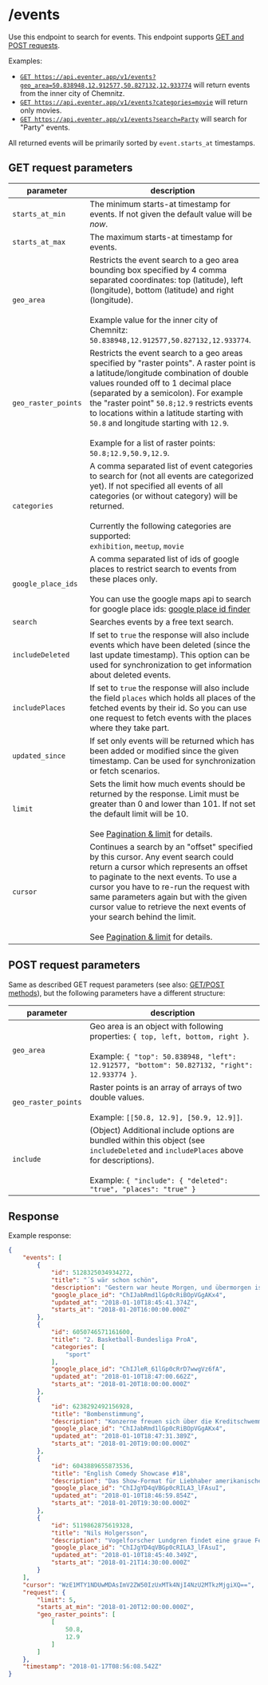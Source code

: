 # /events

Use this endpoint to search for events. This endpoint supports [GET and POST requests](https://github.com/haed/eventer-rest-api/blob/master/README.md#getpost-methods).

Examples:
* [`GET https://api.eventer.app/v1/events?geo_area=50.838948,12.912577,50.827132,12.933774`](https://api.eventer.app/v1/events?geo_area=50.838948,12.912577,50.827132,12.933774) will return events from the inner city of Chemnitz.
* [`GET https://api.eventer.app/v1/events?categories=movie`](https://api.eventer.app/v1/events?categories=movie) will return only movies.
* [`GET https://api.eventer.app/v1/events?search=Party`](https://api.eventer.app/v1/events?search=Party) will search for "Party" events.

All returned events will be primarily sorted by `event.starts_at` timestamps.


## GET request parameters

parameter | description
--------- | -----------
`starts_at_min` | The minimum starts-at timestamp for events. If not given the default value will be *now*.
`starts_at_max` | The maximum starts-at timestamp for events.
`geo_area` | Restricts the event search to a geo area bounding box specified by 4 comma separated coordinates: top (latitude), left (longitude), bottom (latitude) and right (longitude). <br/><br/>Example value for the inner city of Chemnitz: `50.838948,12.912577,50.827132,12.933774`.
`geo_raster_points` | Restricts the event search to a geo areas specified by "raster points". A raster point is a latitude/longitude combination of double values rounded off to 1 decimal place (separated by a semicolon). For example the "raster point" `50.8;12.9` restricts events to locations within a latitude starting with `50.8` and longitude starting with `12.9`. <br/><br/>Example for a list of raster points: `50.8;12.9,50.9,12.9`.
`categories` | A comma separated list of event categories to search for (not all events are categorized yet). If not specified all events of all categories (or without category) will be returned.<br/><br/>Currently the following categories are supported: <br/>`exhibition`, `meetup`, `movie`
`google_place_ids` | A comma separated list of ids of google places to restrict search to events from these places only.<br/><br/>You can use the google maps api to search for google place ids: [google place id finder](https://developers.google.com/maps/documentation/javascript/examples/places-placeid-finder)
`search` | Searches events by a free text search.
`includeDeleted` | If set to `true` the response will also include events which have been deleted (since the last update timestamp). This option can be used for synchronization to get information about deleted events.
`includePlaces` | If set to `true` the response will also include the field `places` which holds all places of the fetched events by their id. So you can use one request to fetch events with the places where they take part.
`updated_since` | If set only events will be returned which has been added or modified since the given timestamp. Can be used for synchronization or fetch scenarios.
`limit` | Sets the limit how much events should be returned by the response. Limit must be greater than 0 and lower than 101. If not set the default limit will be 10.<br/><br/>See [Pagination & limit](https://github.com/haed/eventer-rest-api/blob/master/README.md#pagination--limit) for details.
`cursor` | Continues a search by an "offset" specified by this cursor. Any event search could return a cursor which represents an offset to paginate to the next events. To use a cursor you have to re-run the request with same parameters again but with the given cursor value to retrieve the next events of your search behind the limit.<br/><br/>See [Pagination & limit](https://github.com/haed/eventer-rest-api/blob/master/README.md#pagination--limit) for details.


## POST request parameters

Same as described GET request parameters (see also: [GET/POST methods](https://github.com/haed/eventer-web-api#getpost-methods)), but the following parameters have a different structure:

parameter | description
--------- | -----------
`geo_area` | Geo area is an object with following properties: `{ top, left, bottom, right }`.  <br/><br/>Example: `{ "top": 50.838948, "left": 12.912577, "bottom": 50.827132, "right": 12.933774 }`.
`geo_raster_points` | Raster points is an array of arrays of two double values. <br/><br/>Example: `[[50.8, 12.9], [50.9, 12.9]]`.
`include` | (Object) Additional include options are bundled within this object (see `includeDeleted` and `includePlaces` above for descriptions).<br/><br/>Example: ```{ "include": { "deleted": "true", "places": "true" }```


## Response

Example response:
```json
{
    "events": [
        {
            "id": 5128325034934272,
            "title": "´S wär schon schön",
            "description": "Gestern war heute Morgen, und übermorgen ist auch noch ein Tag. Doch etwas muss passieren, so geht's nicht weiter. Und was sagt eigentlich Mutti? Wenn unter einem Dach drei Generationen leben, haben nicht nur die ihren Spaß, sondern auch das Publikum.",
            "google_place_id": "ChIJabRmd1lGp0cRiBOpVGgAKx4",
            "updated_at": "2018-01-10T18:45:41.374Z",
            "starts_at": "2018-01-20T16:00:00.000Z"
        },
        {
            "id": 6050746571161600,
            "title": "2. Basketball-Bundesliga ProA",
            "categories": [
                "sport"
            ],
            "google_place_id": "ChIJleR_61lGp0cRrD7wwgVz6fA",
            "updated_at": "2018-01-10T18:47:00.662Z",
            "starts_at": "2018-01-20T18:00:00.000Z"
        },
        {
            "id": 6238292492156928,
            "title": "Bombenstimmung",
            "description": "Konzerne freuen sich über die Kreditschwemme, Rüstungsschmieden auf Aufträge, Taxifahrer auf den Mindestlohn und Familien auf die Kindergelderhöhung um 2 €. Nur bei Griechen und Asylbewerbern ist die Freude noch getrübt. Doch Abhilfe ist in Sicht.",
            "google_place_id": "ChIJabRmd1lGp0cRiBOpVGgAKx4",
            "updated_at": "2018-01-10T18:47:31.389Z",
            "starts_at": "2018-01-20T19:00:00.000Z"
        },
        {
            "id": 6043889655873536,
            "title": "English Comedy Showcase #18",
            "description": "Das Show-Format für Liebhaber amerikanischer TV-Serien und Englisch-Lernende in englischer Sprache. Zu Gast sind Miles Lloyd und Tim Whelan.",
            "google_place_id": "ChIJgYD4qVBGp0cRILA3_lFAsuI",
            "updated_at": "2018-01-10T18:46:59.854Z",
            "starts_at": "2018-01-20T19:30:00.000Z"
        },
        {
            "id": 5119862875619328,
            "title": "Nils Holgersson",
            "description": "Vogelforscher Lundgren findet eine graue Feder und sofort fällt ihm die Geschichte von Nils Holgersson ein, einem Jungen, der auf dem Rücken eines weißen Gänserichs versucht, einer Schar Wildgänse zu folgen. Kreatives Schauspiel für Kinder ab 4.",
            "google_place_id": "ChIJgYD4qVBGp0cRILA3_lFAsuI",
            "updated_at": "2018-01-10T18:45:40.349Z",
            "starts_at": "2018-01-21T14:30:00.000Z"
        }
    ],
    "cursor": "WzE1MTY1NDUwMDAsImV2ZW50IzUxMTk4NjI4NzU2MTkzMjgiXQ==",
    "request": {
        "limit": 5,
        "starts_at_min": "2018-01-20T12:00:00.000Z",
        "geo_raster_points": [
            [
                50.8,
                12.9
            ]
        ]
    },
    "timestamp": "2018-01-17T08:56:08.542Z"
}
```
